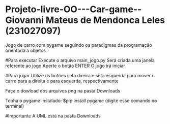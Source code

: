 # Projeto-livre-OO---Car-game-- Giovanni Mateus de Mendonca Leles (231027097)
Jogo de carro com pygame seguindo os paradigmas da programação orientada a objetos

#Para executar
Execute o arquivo main_jogo.py
Será criada uma janela referente ao jogo
Aperte o botão ENTER
O jogo irá iniciar 

#Para jogar
Utilize os botões seta direira e seta esquerda para mover o carro para a direita e para esquerda, respectivamente

Faça o dowload dos arquivos png na pasta Downloads

Tenha o pygame instalado: $pip install pygame (digite esse comando no terminal)

#Importante 
A UML está na pasta Downloads
